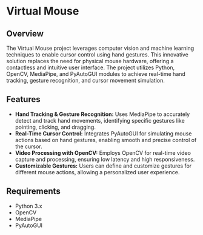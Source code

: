 <h1>Virtual Mouse</h1>

<h2>Overview</h2>
<p>The Virtual Mouse project leverages computer vision and machine learning techniques to enable cursor control using hand gestures. This innovative solution replaces the need for physical mouse hardware, offering a contactless and intuitive user interface. The project utilizes Python, OpenCV, MediaPipe, and PyAutoGUI modules to achieve real-time hand tracking, gesture recognition, and cursor movement simulation.</p>

<h2>Features</h2>
<ul>
<li> <b>Hand Tracking & Gesture Recognition:</b> Uses MediaPipe to accurately detect and track hand movements, identifying specific gestures like pointing, clicking, and dragging.</li>
<li> <b>Real-Time Cursor Control:</b> Integrates PyAutoGUI for simulating mouse actions based on hand gestures, enabling smooth and precise control of the cursor.</li>
<li><b>Video Processing with OpenCV:</b> Employs OpenCV for real-time video capture and processing, ensuring low latency and high responsiveness.</li>
<li><b>Customizable Gestures:</b> Users can define and customize gestures for different mouse actions, allowing a personalized user experience.</li>
</ul>

<h2>Requirements</h2>
<ul>
<li>Python 3.x</li>
<li>OpenCV</li>
<li>MediaPipe</li>
<li>PyAutoGUI</li>
</ul>
